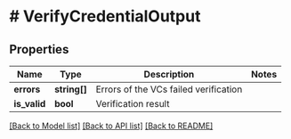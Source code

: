 # # VerifyCredentialOutput

## Properties

| Name         | Type         | Description                           | Notes |
| ------------ | ------------ | ------------------------------------- | ----- |
| **errors**   | **string[]** | Errors of the VCs failed verification |
| **is_valid** | **bool**     | Verification result                   |

[[Back to Model list]](../../README.md#models) [[Back to API list]](../../README.md#endpoints) [[Back to README]](../../README.md)

